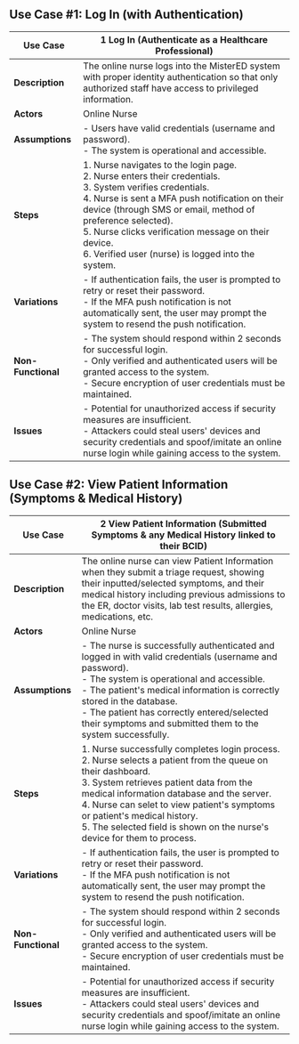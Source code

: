 ## Use Case #1: Log In (with Authentication)

| **Use Case**    | 1 Log In (Authenticate as a Healthcare Professional) |
| --- | --- |
| **Description** | The online nurse logs into the MisterED system with proper identity authentication so that only authorized staff have access to privileged information. |
| **Actors**      | Online Nurse |
| **Assumptions** | - Users have valid credentials (username and password).<br> - The system is operational and accessible. |
| **Steps**       | 1. Nurse navigates to the login page.<br>2. Nurse enters their credentials.<br>3. System verifies credentials.<br>4. Nurse is sent a MFA push notification on their device (through SMS or email, method of preference selected).<br>5. Nurse clicks verification message on their device.<br>6. Verified user (nurse) is logged into the system. |
| **Variations**  | - If authentication fails, the user is prompted to retry or reset their password.<br> - If the MFA push notification is not automatically sent, the user may prompt the system to resend the push notification. |
| **Non-Functional** | - The system should respond within 2 seconds for successful login.<br> - Only verified and authenticated users will be granted access to the system.<br> - Secure encryption of user credentials must be maintained. |
| **Issues**      | - Potential for unauthorized access if security measures are insufficient.<br> - Attackers could steal users' devices and security credentials and spoof/imitate an online nurse login while gaining access to the system. |

## Use Case #2: View Patient Information (Symptoms & Medical History)

| **Use Case**    | 2 View Patient Information (Submitted Symptoms & any Medical History linked to their BCID) |
| --- | --- |
| **Description** | The online nurse can view Patient Information when they submit a triage request, showing their inputted/selected symptoms, and their medical history including previous admissions to the ER, doctor visits, lab test results, allergies, medications, etc. |
| **Actors**      | Online Nurse |
| **Assumptions** | - The nurse is successfully authenticated and logged in with valid credentials (username and password).<br> - The system is operational and accessible.<br> - The patient's medical information is correctly stored in the database.<br> - The patient has correctly entered/selected their symptoms and submitted them to the system successfully. |
| **Steps**       | 1. Nurse successfully completes login process.<br>2. Nurse selects a patient from the queue on their dashboard.<br>3. System retrieves patient data from the medical information database and the server.<br>4. Nurse can selet to view patient's symptoms or patient's medical history.<br>5. The selected field is shown on the nurse's device for them to process. |
| **Variations**  | - If authentication fails, the user is prompted to retry or reset their password.<br> - If the MFA push notification is not automatically sent, the user may prompt the system to resend the push notification. |
| **Non-Functional** | - The system should respond within 2 seconds for successful login.<br> - Only verified and authenticated users will be granted access to the system.<br> - Secure encryption of user credentials must be maintained. |
| **Issues**      | - Potential for unauthorized access if security measures are insufficient.<br> - Attackers could steal users' devices and security credentials and spoof/imitate an online nurse login while gaining access to the system. |